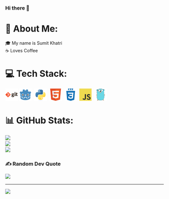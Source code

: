 ### Hi there 👋

# 💫 About Me:
🎓 My name is Sumit Khatri<br>☕ Loves Coffee

# 💻 Tech Stack:
<div>
  <img src="https://github.com/devicons/devicon/blob/master/icons/git/git-original-wordmark.svg" title="Git" **alt="Git" width="40" height="40"/>
  <img src="https://github.com/devicons/devicon/blob/master/icons/godot/godot-original.svg" title="Godot" alt="Godot" width="40" height="40"/>&nbsp;
    <img src="https://github.com/devicons/devicon/blob/master/icons/python/python-original.svg" title="Python" alt="Python" width="40" height="40"/>&nbsp;
    <img src="https://github.com/devicons/devicon/blob/master/icons/html5/html5-original.svg" title="HTML5" alt="HTML" width="40" height="40"/>&nbsp;
    <img src="https://github.com/devicons/devicon/blob/master/icons/css3/css3-plain-wordmark.svg"  title="CSS3" alt="CSS" width="40" height="40"/>&nbsp;
  <img src="https://github.com/devicons/devicon/blob/master/icons/javascript/javascript-original.svg" title="JavaScript" alt="JavaScript" width="40" height="40"/>&nbsp;
  <img src="https://github.com/devicons/devicon/blob/master/icons/go/go-original.svg" title="Go" alt="Go" width="40" height="40"/>&nbsp;

</div>

# 📊 GitHub Stats:
![](https://github-readme-stats.vercel.app/api?username=SumitKhatri712&theme=highcontrast&hide_border=true&include_all_commits=true&count_private=false)<br/>
![](https://github-readme-streak-stats.herokuapp.com/?user=SumitKhatri712&theme=highcontrast&hide_border=true)<br/>
![](https://github-readme-stats.vercel.app/api/top-langs/?username=SumitKhatri712&theme=highcontrast&hide_border=true&include_all_commits=true&count_private=false&layout=compact)

### ✍️ Random Dev Quote
![](https://quotes-github-readme.vercel.app/api?type=horizontal&theme=dark)

---
[![](https://visitcount.itsvg.in/api?id=sunny2788&icon=2&color=12)](https://visitcount.itsvg.in)

<!-- Proudly created with GPRM ( https://gprm.itsvg.in ) -->
